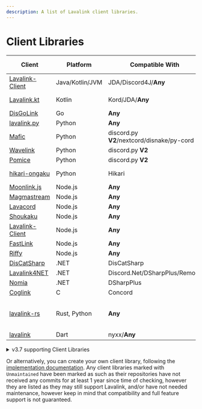 ```yaml
---
description: A list of Lavalink client libraries.
---
```


# Client Libraries

| Client                                                              | Platform        | Compatible With                            | Additional Information         |
|---------------------------------------------------------------------|-----------------|--------------------------------------------|--------------------------------|
| [Lavalink-Client](https://github.com/lavalink-devs/Lavalink-Client) | Java/Kotlin/JVM | JDA/Discord4J/**Any**                      | Uses reactor                   |
| [Lavalink.kt](https://github.com/DRSchlaubi/Lavalink.kt)            | Kotlin          | Kord/JDA/**Any**                           | Kotlin Coroutines              |
| [DisGoLink](https://github.com/disgoorg/disgolink)                  | Go              | **Any**                                    |                                |
| [lavalink.py](https://github.com/devoxin/lavalink.py)               | Python          | **Any**                                    |                                |
| [Mafic](https://github.com/ooliver1/mafic)                          | Python          | discord.py **V2**/nextcord/disnake/py-cord |                                |
| [Wavelink](https://github.com/PythonistaGuild/Wavelink)             | Python          | discord.py **V2**                          |                                |
| [Pomice](https://github.com/cloudwithax/pomice)                     | Python          | discord.py **V2**                          |                                |
| [hikari-ongaku](https://github.com/MPlatypus/hikari-ongaku)         | Python          | Hikari                                     | `asyncio`-based                |
| [Moonlink.js](https://github.com/1Lucas1apk/moonlink.js)            | Node.js         | **Any**                                    |                                |
| [Magmastream](https://github.com/Blackfort-Hosting/magmastream)     | Node.js         | **Any**                                    |                                |
| [Lavacord](https://github.com/lavacord/Lavacord)                    | Node.js         | **Any**                                    |                                |
| [Shoukaku](https://github.com/Deivu/Shoukaku)                       | Node.js         | **Any**                                    |                                |
| [Lavalink-Client](https://github.com/tomato6966/Lavalink-Client)    | Node.js         | **Any**                                    |                                |
| [FastLink](https://github.com/PerformanC/FastLink)                  | Node.js         | **Any**                                    |                                |
| [Riffy](https://github.com/riffy-team/riffy)                        | Node.js         | **Any**                                    |                                |
| [DisCatSharp](https://github.com/Aiko-IT-Systems/DisCatSharp)       | .NET            | DisCatSharp                                | v10.4.2+                       |
| [Lavalink4NET](https://github.com/angelobreuer/Lavalink4NET)        | .NET            | Discord.Net/DSharpPlus/Remora              | v4+                            |
| [Nomia](https://github.com/DHCPCD9/Nomia)                           | .NET            | DSharpPlus                                 |                                |
| [Coglink](https://github.com/PerformanC/Coglink)                    | C               | Concord                                    |                                |
| [lavalink-rs](https://gitlab.com/vicky5124/lavalink-rs)             | Rust, Python    | **Any**                                    | `tokio`-based, `asyncio`-based |
| [lavalink](https://github.com/nyxx-discord/nyxx_lavalink)           | Dart            | nyxx/**Any**                               |                                |

<details markdown="1">
<summary>v3.7 supporting Client Libraries</summary>

| Client                                                        | Platform | Compatible With                            | Additional Information          |
|---------------------------------------------------------------|----------|--------------------------------------------|---------------------------------|
| [Lavalink.kt](https://github.com/DRSchlaubi/lavalink.kt)      | Kotlin   | JDA/Kord/**Any**                           | Kotlin Coroutines               |
| [lavaplay.py](https://github.com/HazemMeqdad/lavaplay.py)     | Python   | **Any\***                                  | *`asyncio`-based libraries only |
| [Mafic](https://github.com/ooliver1/mafic)                    | Python   | discord.py **V2**/nextcord/disnake/py-cord |                                 |
| [Wavelink](https://github.com/PythonistaGuild/Wavelink)       | Python   | discord.py **V2**                          | Version >=2, <3                 |
| [Pomice](https://github.com/cloudwithax/pomice)               | Python   | discord.py **V2**                          |                                 |
| [Lavacord](https://github.com/lavacord/lavacord)              | Node.js  | **Any**                                    |                                 |
| [Poru](https://github.com/parasop/poru)                       | Node.js  | **Any**                                    |                                 |
| [Shoukaku](https://github.com/Deivu/Shoukaku)                 | Node.js  | **Any**                                    |                                 |
| [Cosmicord.js](https://github.com/SudhanPlayz/Cosmicord.js)   | Node.js  | **Any**                                    |                                 |
| [DisCatSharp](https://github.com/Aiko-IT-Systems/DisCatSharp) | .NET     | DisCatSharp                                | Only prior v10.4.1              |
| [Lavalink4NET](https://github.com/angelobreuer/Lavalink4NET)  | .NET     | Discord.Net/DSharpPlus                     | < v4                            |
| [DisGoLink](https://github.com/disgoorg/disgolink)            | Go       | **Any**                                    |                                 |

</details>

Or alternatively, you can create your own client library, following the [implementation documentation](api/index.md).
Any client libraries marked with `Unmaintained` have been marked as such as their repositories have not received any commits for at least 1 year since time of checking,
however they are listed as they may still support Lavalink, and/or have not needed maintenance, however keep in mind that compatibility and full feature support is not guaranteed.
